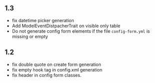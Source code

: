 1.3
---
- fix datetime picker generation
- Add ModelEventDistpacherTrait on visible only table
- Do not generate config form elements if the file ```config-form.yml``` is missing or empty

1.2
---
- fix double quote on create form generation
- fix empty hook tag in config.xml generation
- fix header in config form classes.
